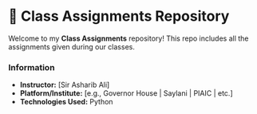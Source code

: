 # 📘 Class Assignments Repository

Welcome to my **Class Assignments** repository! This repo includes all the assignments given during our classes.

### Information
- **Instructor:** [Sir Asharib Ali]
- **Platform/Institute:** [e.g., Governor House | Saylani | PIAIC | etc.]
- **Technologies Used:** Python 
